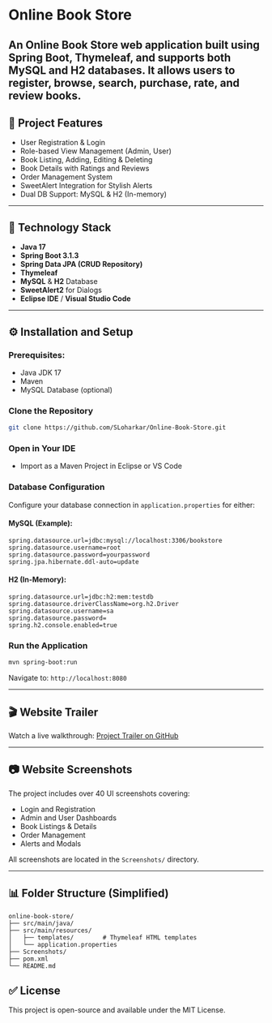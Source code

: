 # Online Book Store

An Online Book Store web application built using **Spring Boot**, **Thymeleaf**, and supports **both MySQL and H2 databases**. It allows users to register, browse, search, purchase, rate, and review books.
---

## 📅 Project Features

* User Registration & Login
* Role-based View Management (Admin, User)
* Book Listing, Adding, Editing & Deleting
* Book Details with Ratings and Reviews
* Order Management System
* SweetAlert Integration for Stylish Alerts
* Dual DB Support: MySQL & H2 (In-memory)

---

## 🚀 Technology Stack

* **Java 17**
* **Spring Boot 3.1.3**
* **Spring Data JPA (CRUD Repository)**
* **Thymeleaf**
* **MySQL** & **H2** Database
* **SweetAlert2** for Dialogs
* **Eclipse IDE** / **Visual Studio Code**

---

## ⚙️ Installation and Setup

### Prerequisites:

* Java JDK 17
* Maven
* MySQL Database (optional)

### Clone the Repository

```bash
git clone https://github.com/SLoharkar/Online-Book-Store.git
```

### Open in Your IDE

* Import as a Maven Project in Eclipse or VS Code

### Database Configuration

Configure your database connection in `application.properties` for either:

#### MySQL (Example):

```properties
spring.datasource.url=jdbc:mysql://localhost:3306/bookstore
spring.datasource.username=root
spring.datasource.password=yourpassword
spring.jpa.hibernate.ddl-auto=update
```

#### H2 (In-Memory):

```properties
spring.datasource.url=jdbc:h2:mem:testdb
spring.datasource.driverClassName=org.h2.Driver
spring.datasource.username=sa
spring.datasource.password=
spring.h2.console.enabled=true
```

### Run the Application

```bash
mvn spring-boot:run
```

Navigate to: `http://localhost:8080`

---

## 🎬 Website Trailer

Watch a live walkthrough:
[Project Trailer on GitHub](https://github.com/SLoharkar/Online-Book-Store/assets/68845746/6cfab389-498e-42ad-82d2-2c26738284f8)

---

## 📷 Website Screenshots

The project includes over 40 UI screenshots covering:

* Login and Registration
* Admin and User Dashboards
* Book Listings & Details
* Order Management
* Alerts and Modals

All screenshots are located in the `Screenshots/` directory.

---

## 📊 Folder Structure (Simplified)

```
online-book-store/
├── src/main/java/
├── src/main/resources/
│   ├── templates/        # Thymeleaf HTML templates
│   └── application.properties
├── Screenshots/
├── pom.xml
└── README.md
```
## ✅ License

This project is open-source and available under the MIT License.
